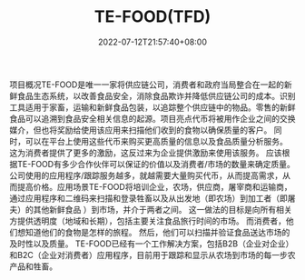 ﻿---
weight: 
title: "TE-FOOD(TFD)"
description: "TE-FOOD是唯一一家将供应链公司，消费者和政府当局整合在一起的新鲜食品生态系统，以改善食品安全，消除食品欺诈并降低供应链公司的成本"
date: 2022-07-12T21:57:40+08:00
lastmod: 2022-07-12T16:45:40+08:00
draft: false
authors: ["浮尘"]
featuredImage: "te-foodtfd.webp"
link: "https://tefoodint.com/"
tags: ["数字代币","TE-FOOD(TFD)"]
categories: ["navigation"]
navigation: ["数字代币"]
lightgallery: true
toc: true
pinned: false
recommend: false
recommend1: false
---
项目概况TE-FOOD是唯一一家将供应链公司，消费者和政府当局整合在一起的新鲜食品生态系统，以改善食品安全，消除食品欺诈并降低供应链公司的成本。识别工具适用于家畜，运输和新鲜食品包装，以追踪整个供应链中的物品。零售的新鲜食品可以追溯到食品安全相关信息的起源。项目亮点代币将被用作企业之间的交换媒介，但也将奖励给使用该应用来扫描他们收到的食物以确保质量的客户。
同时，可以在平台上使用这些代币来购买更高质量的信息以及食品质量分析服务。 这为消费者提供了更多的激励，这反过来为企业提供激励来使用该服务。
应该根据TE-FOOD有多少合作伙伴可以保证的价值以及消费者/市场的数量来确定质量。 公司使用的应用程序/跟踪服务越多，就越需要大量购买代币，从而提高需求，从而提高价格。应用场景TE-FOOD将培训企业，农场，供应商，屠宰商和运输商，通过应用程序和二维码来扫描和登录牲畜以及从出发地（即农场）到加工者（即屠夫）的其他新鲜食品 ）到市场，并介于两者之间。
这一做法的目标是向所有相关方提供透明度（地域和长期），包括主要关注食品旅行时间的市场。
而消费者，他们想知道他们的食物是怎样的旅程。 然后，他们可以扫描并验证食品送达市场的及时性以及质量。
TE-FOOD已经有一个工作解决方案，包括B2B（企业对企业）和B2C（企业对消费者）应用程序，目前用于跟踪和显示从农场到市场的每一步农产品和牲畜。
